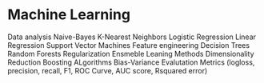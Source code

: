 # Machine Learning
Data analysis
Naive-Bayes
K-Nearest Neighbors
Logistic Regression
Linear Regression
Support Vector Machines
Feature engineering
Decision Trees
Random Forests
Regularization
Ensmeble Leaning Methods
Dimensionality Reduction
Boosting ALgorithms
Bias-Variance
Evalutation Metrics (logloss, precision, recall, F1, ROC Curve, AUC score, Rsquared error)
